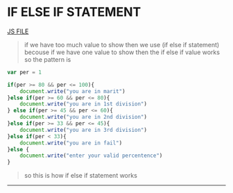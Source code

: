 # IF ELSE IF STATEMENT
[JS FILE](./15-if-else-if-statment.md)
> if we have too much value to show then we use (if else if statement)
becouse if we have one value to show then the if else if value works 
so the pattern is 
```javascript
var per = 1

if(per >= 80 && per <= 100){
    document.write("you are in marit")
}else if(per >= 60 && per <= 80){
    document.write("you are in 1st division")
} else if(per >= 45 && per <= 60){
    document.write("you are in 2nd division")
}else if(per >= 33 && per <= 45){
    document.write("you are in 3rd division")
}else if(per < 33){
    document.write("you are in fail")
}else {
    document.write("enter your valid percentence")
}
```
> so this is how if else if statement works
---